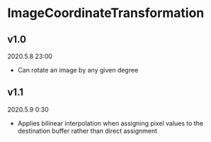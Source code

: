 # ImageCoordinateTransformation

## v1.0

2020.5.8 23:00

- Can rotate an image by any given degree

## v1.1

2020.5.9 0:30

- Applies bilinear interpolation when assigning pixel values to the destination buffer rather than direct assignment